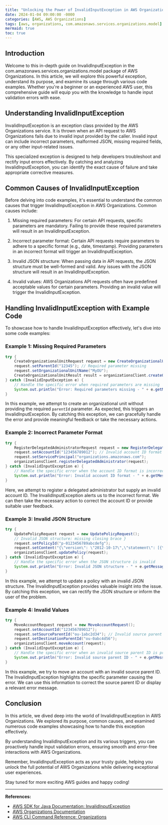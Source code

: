 ```yaml
---
title: "Unlocking the Power of InvalidInputException in AWS Organizations"
date: 2024-01-04 09:00:00 -0000
categories: [AWS, AWS Organizations]
tags: [aws, organizations, com.amazonaws.services.organizations.model]
mermaid: true
toc: true
---
```



## Introduction

Welcome to this in-depth guide on InvalidInputException in the com.amazonaws.services.organizations.model package of AWS Organizations. In this article, we will explore this powerful exception, understand its purpose, and examine its usage through various code examples. Whether you're a beginner or an experienced AWS user, this comprehensive guide will equip you with the knowledge to handle input validation errors with ease.

## Understanding InvalidInputException

InvalidInputException is an exception class provided by the AWS Organizations service. It is thrown when an API request to AWS Organizations fails due to invalid input provided by the caller. Invalid input can include incorrect parameters, malformed JSON, missing required fields, or any other input-related issues.

This specialized exception is designed to help developers troubleshoot and rectify input errors effectively. By catching and analyzing InvalidInputException, you can identify the exact cause of failure and take appropriate corrective measures.

## Common Causes of InvalidInputException

Before delving into code examples, it's essential to understand the common causes that trigger InvalidInputException in AWS Organizations. Common causes include:

1. Missing required parameters: For certain API requests, specific parameters are mandatory. Failing to provide these required parameters will result in an InvalidInputException.

2. Incorrect parameter format: Certain API requests require parameters to adhere to a specific format (e.g., date, timestamp). Providing parameters in an incorrect format will trigger an InvalidInputException.

3. Invalid JSON structure: When passing data in API requests, the JSON structure must be well-formed and valid. Any issues with the JSON structure will result in an InvalidInputException.

4. Invalid values: AWS Organizations API requests often have predefined acceptable values for certain parameters. Providing an invalid value will trigger the InvalidInputException.

## Handling InvalidInputException with Example Code

To showcase how to handle InvalidInputException effectively, let's dive into some code examples:

### Example 1: Missing Required Parameters

```java
try {
    CreateOrganizationalUnitRequest request = new CreateOrganizationalUnitRequest();
    request.setParentId("12345"); // Required parameter missing
    request.setOrganizationalUnitName("MyOU");
    CreateOrganizationalUnitResult result = organizationsClient.createOrganizationalUnit(request);
} catch (InvalidInputException e) {
    // Handle the specific error when required parameters are missing
    System.out.println("Error: Required parameters missing - " + e.getMessage());
}
```

In this example, we attempt to create an organizational unit without providing the required `parentId` parameter. As expected, this triggers an InvalidInputException. By catching this exception, we can gracefully handle the error and provide meaningful feedback or take the necessary actions.

### Example 2: Incorrect Parameter Format

```java
try {
    RegisterDelegatedAdministratorRequest request = new RegisterDelegatedAdministratorRequest();
    request.setAccountId("123456789012"); // Invalid account ID format
    request.setServicePrincipal("organizations.amazonaws.com");
    organizationsClient.registerDelegatedAdministrator(request);
} catch (InvalidInputException e) {
    // Handle the specific error when the account ID format is incorrect
    System.out.println("Error: Invalid account ID format - " + e.getMessage());
}
```

Here, we attempt to register a delegated administrator but supply an invalid account ID. The InvalidInputException alerts us to the incorrect format. We can then take the necessary action to correct the account ID or provide suitable user feedback.

### Example 3: Invalid JSON Structure

```java
try {
    UpdatePolicyRequest request = new UpdatePolicyRequest();
    // Invalid JSON structure: missing closing brace }
    request.setPolicyId("p-0123456789abcdefg");
    request.setContent("{\"version\": \"2012-10-17\",\"statement\": [{\"some\": \"data\"]");
    organizationsClient.updatePolicy(request);
} catch (InvalidInputException e) {
    // Handle the specific error when the JSON structure is invalid
    System.out.println("Error: Invalid JSON structure - " + e.getMessage());
}
```

In this example, we attempt to update a policy with an invalid JSON structure. The InvalidInputException provides valuable insight into the issue. By catching this exception, we can rectify the JSON structure or inform the user of the problem.

### Example 4: Invalid Values

```java
try {
    MoveAccountRequest request = new MoveAccountRequest();
    request.setAccountId("123456789012");
    request.setSourceParentId("ou-1abc2d34"); // Invalid source parent ID
    request.setDestinationParentId("ou-0abc4d56");
    organizationsClient.moveAccount(request);
} catch (InvalidInputException e) {
    // Handle the specific error when an invalid source parent ID is provided
    System.out.println("Error: Invalid source parent ID - " + e.getMessage());
}
```

In this example, we try to move an account with an invalid source parent ID. The InvalidInputException highlights the specific parameter causing the error. We can use this information to correct the source parent ID or display a relevant error message.

## Conclusion

In this article, we dived deep into the world of InvalidInputException in AWS Organizations. We explored its purpose, common causes, and examined numerous code examples showcasing how to handle this exception effectively.

By understanding InvalidInputException and its various triggers, you can proactively handle input validation errors, ensuring smooth and error-free interactions with AWS Organizations.

Remember, InvalidInputException acts as your trusty guide, helping you unlock the full potential of AWS Organizations while delivering exceptional user experiences.

Stay tuned for more exciting AWS guides and happy coding!

---

**References:**

- [AWS SDK for Java Documentation: InvalidInputException](https://docs.aws.amazon.com/AWSJavaSDK/latest/javadoc/com/amazonaws/services/organizations/model/InvalidInputException.html)
- [AWS Organizations Documentation](https://docs.aws.amazon.com/organizations/latest/userguide/orgs_introduction.html)
- [AWS CLI Command Reference: Organizations](https://docs.aws.amazon.com/cli/latest/reference/organizations/index.html)
